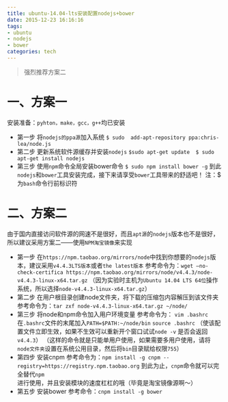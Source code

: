 ```yaml
---
title: ubuntu-14.04-lts安装配置nodejs+bower
date: 2015-12-23 16:16:16
tags:
- ubuntu
- nodejs
- bower
categories: tech
---
```

> 强烈推荐方案二

# 一、方案一
安装准备：`pyhton，make，gcc，g++`均已安装
- 第一步 将`nodejs的ppa源`加入系统    ```$ sudo  add-apt-repository ppa:chris-lea/node.js```
- 第二步 更新系统软件源缓存并安装`nodejs`  ```$sudo apt-get update  $ sudo apt-get install nodejs```
- 第三步 使用`npm`命令全局安装bower命令 ```$ sudo npm install bower -g```
到此`nodejs`和`bower`工具安装完成，接下来请享受`bower`工具带来的舒适吧！
注：$ 为`bash`命令行前标识符

# 二、方案二
由于国内直接访问软件源的网速不是很好，而且`apt源`的`nodejs`版本也不是很好，所以建议采用方案二——使用`NPM淘宝镜像`来实现
- 第一步  在`https://npm.taobao.org/mirrors/node`中找到你想要的`nodejs`版本，建议采用`v4.4.3LTS版本`或者`the latest版本`
参考命令为：```wget –no-check-certifica https://npm.taobao.org/mirrors/node/v4.4.3/node-v4.4.3-linux-x64.tar.gz```
（因为实验时主机为`Ubuntu 14.04 LTS 64位`操作系统，所以选择`node-v4.4.3-linux-x64.tar.gz`）
- 第二步 在用户根目录创建node文件夹，将下载的压缩包内容解压到该文件夹
参考命令为：```tar zxf node-v4.4.3-linux-x64.tar.gz ~/node/```
- 第三步  将node和npm命令加入用户环境变量
参考命令为： `vim .bashrc`
在`.bashrc`文件的末尾加入`PATH=$PATH:~/node/bin`
```source .bashrc```
（使该配置文件立即生效，如果不生效可以重新开个窗口试试`node -v` 是否会返回`v4.4.3`）
（这样的命令就是只能单用户使用，如果需要多用户使用，请将`node文件夹`设置在系统公用目录，然后将`bin`目录赋给权限`755`）
- 第四步  安装cnpm
参考命令为：```npm install -g cnpm --registry=https://registry.npm.taobao.org```
到此为止，`cnpm`命令就可以完全替代`npm`进行使用，并且安装模块的速度杠杠的哦（毕竟是淘宝镜像源啊～）
- 第五步  安装bower
参考命令：`cnpm install -g bower`
